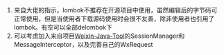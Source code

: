 1. 来自大佬的指示，lombok不推荐在开源项目中使用，虽然编辑后的字节码可正常使用，但是当使用者下载源码使用时会很不友善，除非使用者也引用了lombok。有空可以全部delombok下
2. 可以考虑加入来自项目[Weixin-Java-Tool](https://github.com/chanjarster/weixin-java-tools/wiki/WxSession)的SessionManager和MessageInterceptor，以及完善自己的WxRequest
